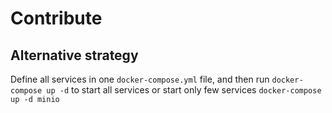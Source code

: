 # Contribute

## Alternative strategy

Define all services in one `docker-compose.yml` file, and then run `docker-compose up -d` to start all services or start
only few services `docker-compose up -d minio`
